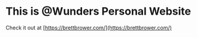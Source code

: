 # This is @Wunders Personal Website

Check it out at [https://brettbrower.com/](https://brettbrower.com/)